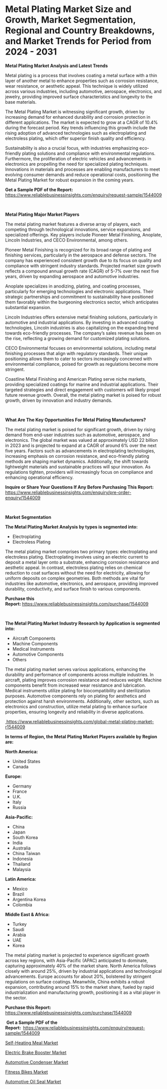 <p><h1>Metal Plating Market Size and Growth, Market Segmentation, Regional and Country Breakdowns, and Market Trends for Period from 2024 -  2031</h1></p><p><strong>Metal Plating Market Analysis and Latest Trends</strong></p>
<p><p>Metal plating is a process that involves coating a metal surface with a thin layer of another metal to enhance properties such as corrosion resistance, wear resistance, or aesthetic appeal. This technique is widely utilized across various industries, including automotive, aerospace, electronics, and jewelry, providing improved surface characteristics and longevity to the base materials.</p><p>The Metal Plating Market is witnessing significant growth, driven by increasing demand for enhanced durability and corrosion protection in different applications. The market is expected to grow at a CAGR of 10.4% during the forecast period. Key trends influencing this growth include the rising adoption of advanced technologies such as electroplating and electroless plating, which offer superior finish quality and efficiency.</p><p>Sustainability is also a crucial focus, with industries emphasizing eco-friendly plating solutions and compliance with environmental regulations. Furthermore, the proliferation of electric vehicles and advancements in electronics are propelling the need for specialized plating techniques. Innovations in materials and processes are enabling manufacturers to meet evolving consumer demands and reduce operational costs, positioning the Metal Plating Market for robust expansion in the coming years.</p></p>
<p><strong>Get a Sample PDF of the Report:&nbsp;</strong> <a href="https://www.reliablebusinessinsights.com/enquiry/request-sample/1544009?utm_campaign=97&utm_medium=2&utm_source=Github&utm_content=ia&utm_term=10122024&utm_id=metal-plating">https://www.reliablebusinessinsights.com/enquiry/request-sample/1544009</a></p>
<p>&nbsp;</p>
<p><strong>Metal Plating Major Market Players</strong></p>
<p><p>The metal plating market features a diverse array of players, each competing through technological innovations, service expansions, and specialized offerings. Key players include Pioneer Metal Finishing, Anoplate, Lincoln Industries, and CECO Environmental, among others.</p><p>Pioneer Metal Finishing is recognized for its broad range of plating and finishing services, particularly in the aerospace and defense sectors. The company has experienced consistent growth due to its focus on quality and compliance with stringent industry standards. Projected market size growth reflects a compound annual growth rate (CAGR) of 5-7% over the next five years, driven by expanding aerospace and automotive industries.</p><p>Anoplate specializes in anodizing, plating, and coating processes, particularly for emerging technologies and electronic applications. Their strategic partnerships and commitment to sustainability have positioned them favorably within the burgeoning electronics sector, which anticipates substantial expansion.</p><p>Lincoln Industries offers extensive metal finishing solutions, particularly in automotive and industrial applications. By investing in advanced coating technologies, Lincoln industries is also capitalizing on the expanding trend towards eco-friendly processes. The company’s sales revenue has been on the rise, reflecting a growing demand for customized plating solutions.</p><p>CECO Environmental focuses on environmental solutions, including metal finishing processes that align with regulatory standards. Their unique positioning allows them to cater to sectors increasingly concerned with environmental compliance, poised for growth as regulations become more stringent.</p><p>Coastline Metal Finishing and American Plating serve niche markets, providing specialized coatings for marine and industrial applications. Their targeted strategies and direct engagement with customers will likely propel future revenue growth. Overall, the metal plating market is poised for robust growth, driven by innovation and industry demands.</p></p>
<p>&nbsp;</p>
<p><strong>What Are The Key Opportunities For Metal Plating Manufacturers?</strong></p>
<p><p>The metal plating market is poised for significant growth, driven by rising demand from end-user industries such as automotive, aerospace, and electronics. The global market was valued at approximately USD 22 billion in 2023 and is projected to expand at a CAGR of around 6% over the next five years. Factors such as advancements in electroplating technologies, increasing emphasis on corrosion resistance, and eco-friendly plating methods are shaping market dynamics. Additionally, the shift towards lightweight materials and sustainable practices will spur innovation. As regulations tighten, providers will increasingly focus on compliance and enhancing operational efficiency.</p></p>
<p><strong>Inquire or Share Your Questions If Any Before Purchasing This Report:</strong> <a href="https://www.reliablebusinessinsights.com/enquiry/pre-order-enquiry/1544009?utm_campaign=97&utm_medium=2&utm_source=Github&utm_content=ia&utm_term=10122024&utm_id=metal-plating">https://www.reliablebusinessinsights.com/enquiry/pre-order-enquiry/1544009</a></p>
<p>&nbsp;</p>
<p><strong>Market Segmentation</strong></p>
<p><strong>The Metal Plating Market Analysis by types is segmented into:</strong></p>
<p><ul><li>Electroplating</li><li>Electroless Plating</li></ul></p>
<p><p>The metal plating market comprises two primary types: electroplating and electroless plating. Electroplating involves using an electric current to deposit a metal layer onto a substrate, enhancing corrosion resistance and aesthetic appeal. In contrast, electroless plating relies on chemical reduction to coat surfaces without the need for electricity, allowing for uniform deposits on complex geometries. Both methods are vital for industries like automotive, electronics, and aerospace, providing improved durability, conductivity, and surface finish to various components.</p></p>
<p><strong>Purchase this Report:&nbsp;</strong><a href="https://www.reliablebusinessinsights.com/purchase/1544009?utm_campaign=97&utm_medium=2&utm_source=Github&utm_content=ia&utm_term=10122024&utm_id=metal-plating">https://www.reliablebusinessinsights.com/purchase/1544009</a></p>
<p>&nbsp;</p>
<p><strong>The Metal Plating Market Industry Research by Application is segmented into:</strong></p>
<p><ul><li>Aircraft Components</li><li>Machine Components</li><li>Medical Instruments</li><li>Automotive Components</li><li>Others</li></ul></p>
<p><p>The metal plating market serves various applications, enhancing the durability and performance of components across multiple industries. In aircraft, plating improves corrosion resistance and reduces weight. Machine components benefit from increased wear resistance and lubrication. Medical instruments utilize plating for biocompatibility and sterilization purposes. Automotive components rely on plating for aesthetics and protection against harsh environments. Additionally, other sectors, such as electronics and construction, utilize metal plating to enhance surface properties, ensuring longevity and reliability in diverse applications.</p></p>
<p><a href="https://www.reliablebusinessinsights.com/global-metal-plating-market-r1544009?utm_campaign=97&utm_medium=2&utm_source=Github&utm_content=ia&utm_term=10122024&utm_id=metal-plating">&nbsp;https://www.reliablebusinessinsights.com/global-metal-plating-market-r1544009</a></p>
<p><strong>In terms of Region, the Metal Plating Market Players available by Region are:</strong></p>
<p>
    <p> <strong> North America: </strong>
        <ul>
            <li>United States</li>
            <li>Canada</li>
        </ul>
        </p> 
    <p> <strong> Europe: </strong>
        <ul>
            <li>Germany</li>
            <li>France</li>
            <li>U.K.</li>
            <li>Italy</li>
            <li>Russia</li>
        </ul>
        </p> 
    <p> <strong> Asia-Pacific: </strong>
        <ul>
            <li>China</li>
            <li>Japan</li>
            <li>South Korea</li>
            <li>India</li>
            <li>Australia</li>
            <li>China Taiwan</li>
            <li>Indonesia</li>
            <li>Thailand</li>
            <li>Malaysia</li>
        </ul>
        </p> 
    <p> <strong> Latin America: </strong>
        <ul>
            <li>Mexico</li>
            <li>Brazil</li>
            <li>Argentina Korea</li>
            <li>Colombia</li>
        </ul>
        </p> 
    <p> <strong> Middle East & Africa: </strong>
        <ul>
            <li>Turkey</li>
            <li>Saudi</li>
            <li>Arabia</li>
            <li>UAE</li>
            <li>Korea</li>
        </ul>
    </p>
    </p>
<p><p>The metal plating market is projected to experience significant growth across key regions, with Asia-Pacific (APAC) anticipated to dominate, capturing approximately 40% of the market share. North America follows closely with around 25%, driven by industrial applications and technological advancements. Europe accounts for about 20%, bolstered by stringent regulations on surface coatings. Meanwhile, China exhibits a robust expansion, contributing around 15% to the market share, fueled by rapid industrialization and manufacturing growth, positioning it as a vital player in the sector.</p></p>
<p><strong>Purchase this Report: </strong><a href="https://www.reliablebusinessinsights.com/purchase/1544009?utm_campaign=97&utm_medium=2&utm_source=Github&utm_content=ia&utm_term=10122024&utm_id=metal-plating">https://www.reliablebusinessinsights.com/purchase/1544009</a></p>
<p>&nbsp;<strong>Get a Sample PDF of the Report:&nbsp;&nbsp;</strong><a href="https://www.reliablebusinessinsights.com/enquiry/request-sample/1544009?utm_campaign=97&utm_medium=2&utm_source=Github&utm_content=ia&utm_term=10122024&utm_id=metal-plating">https://www.reliablebusinessinsights.com/enquiry/request-sample/1544009</a></p>
<p><strong></strong></p>
<p><p><a href="https://github.com/stephaniwo144/Market-Research-Report-List-1/blob/main/self-heating-meal-market.md?utm_campaign=97&utm_medium=2&utm_source=Github&utm_content=ia&utm_term=10122024&utm_id=metal-plating">Self-Heating Meal Market</a></p><p><a href="https://www.linkedin.com/pulse/analysis-global-electric-brake-booster-market-type-application-eeaof?utm_campaign=97&utm_medium=2&utm_source=Github&utm_content=ia&utm_term=10122024&utm_id=metal-plating">Electric Brake Booster Market</a></p><p><a href="https://www.linkedin.com/pulse/key-trends-revenue-potential-global-automotive-condenser-0aamf?utm_campaign=97&utm_medium=2&utm_source=Github&utm_content=ia&utm_term=10122024&utm_id=metal-plating">Automotive Condenser Market</a></p><p><a href="https://www.linkedin.com/pulse/comprehensive-examination-fitness-bikes-market-basis-type-bzbtf?utm_campaign=97&utm_medium=2&utm_source=Github&utm_content=ia&utm_term=10122024&utm_id=metal-plating">Fitness Bikes Market</a></p><p><a href="https://www.linkedin.com/pulse/automotive-oil-seal-market-size-share-analysis-growth-iof2f?utm_campaign=97&utm_medium=2&utm_source=Github&utm_content=ia&utm_term=10122024&utm_id=metal-plating">Automotive Oil Seal Market</a></p></p>